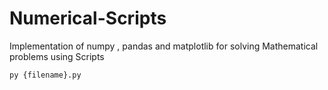 # Numerical-Scripts
Implementation of numpy , pandas and matplotlib for solving Mathematical problems using Scripts

```
py {filename}.py
```

